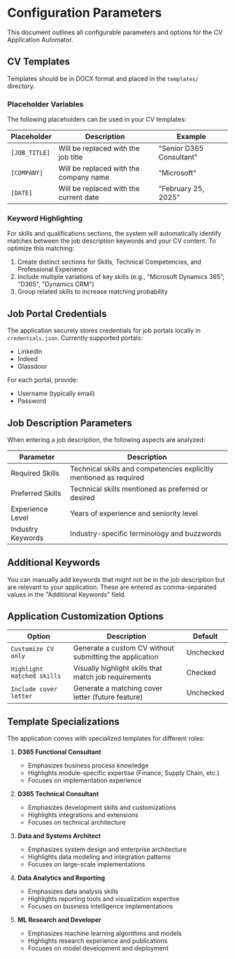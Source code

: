 # Configuration Parameters

This document outlines all configurable parameters and options for the CV Application Automator.

## CV Templates

Templates should be in DOCX format and placed in the `templates/` directory.

### Placeholder Variables

The following placeholders can be used in your CV templates:

| Placeholder | Description | Example |
|-------------|-------------|---------|
| `[JOB_TITLE]` | Will be replaced with the job title | "Senior D365 Consultant" |
| `[COMPANY]` | Will be replaced with the company name | "Microsoft" |
| `[DATE]` | Will be replaced with the current date | "February 25, 2025" |

### Keyword Highlighting

For skills and qualifications sections, the system will automatically identify matches between the job description keywords and your CV content. To optimize this matching:

1. Create distinct sections for Skills, Technical Competencies, and Professional Experience
2. Include multiple variations of key skills (e.g., "Microsoft Dynamics 365", "D365", "Dynamics CRM")
3. Group related skills to increase matching probability

## Job Portal Credentials

The application securely stores credentials for job portals locally in `credentials.json`. Currently supported portals:

- LinkedIn
- Indeed
- Glassdoor

For each portal, provide:
- Username (typically email)
- Password

## Job Description Parameters

When entering a job description, the following aspects are analyzed:

| Parameter | Description |
|-----------|-------------|
| Required Skills | Technical skills and competencies explicitly mentioned as required |
| Preferred Skills | Technical skills mentioned as preferred or desired |
| Experience Level | Years of experience and seniority level |
| Industry Keywords | Industry-specific terminology and buzzwords |

## Additional Keywords

You can manually add keywords that might not be in the job description but are relevant to your application. These are entered as comma-separated values in the "Additional Keywords" field.

## Application Customization Options

| Option | Description | Default |
|--------|-------------|---------|
| `Customize CV only` | Generate a custom CV without submitting the application | Unchecked |
| `Highlight matched skills` | Visually highlight skills that match job requirements | Checked |
| `Include cover letter` | Generate a matching cover letter (future feature) | Unchecked |

## Template Specializations

The application comes with specialized templates for different roles:

1. **D365 Functional Consultant**
   - Emphasizes business process knowledge
   - Highlights module-specific expertise (Finance, Supply Chain, etc.)
   - Focuses on implementation experience

2. **D365 Technical Consultant**
   - Emphasizes development skills and customizations
   - Highlights integrations and extensions
   - Focuses on technical architecture

3. **Data and Systems Architect**
   - Emphasizes system design and enterprise architecture
   - Highlights data modeling and integration patterns
   - Focuses on large-scale implementations

4. **Data Analytics and Reporting**
   - Emphasizes data analysis skills
   - Highlights reporting tools and visualization expertise
   - Focuses on business intelligence implementations

5. **ML Research and Developer**
   - Emphasizes machine learning algorithms and models
   - Highlights research experience and publications
   - Focuses on model development and deployment
